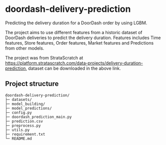 # doordash-delivery-prediction
Predicting the delivery duration for a DoorDash order by using LGBM.

The project aims to use different features from a historic dataset of DoorDash deliveries to predict the delivery duration. Features includes Time features, Store features, Order features, Market features and Predictions from other models.

The project was from StrataScratch at https://platform.stratascratch.com/data-projects/delivery-duration-prediction, dataset can be downloaded in the above link.

## Project structure
    doordash-delivery-prediction/
    ├─ datasets/
    ├─ model_building/
    ├─ model_predictions/
    ├─ config.py
    ├─ doordash_prediction_main.py
    ├─ prediction.csv
    ├─ preprocess.py
    ├─ utils.py
    ├─ requirement.txt
    └─ README.md